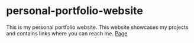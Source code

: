 # personal-portfolio-website

This is my personal portfolio website. This website showcases my projects and contains links where you can reach me. 
[Page]("https://evanahdout.github.io/personal-portfolio-website/")

